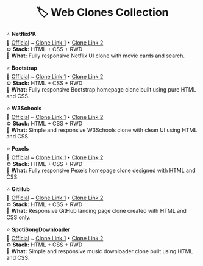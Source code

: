 **<h1 align="center">🏷️ Web Clones Collection</h1>**

⭐ **NetflixPK**<br>
🔗 [Official](https://www.netflix.com/pk/) ~
[Clone Link 1](https://n3tflixpk-clone-arwebnox.vercel.app/) • [Clone Link 2](https://n3tflixpk-clone-arwebnox.netlify.app/)<br>
⚙️ **Stack:** HTML + CSS + RWD<br>
📝 **What:** Fully responsive Netflix UI clone with movie cards and search.
<br>

⭐ **Bootstrap**<br>
🔗 [Official](https://getbootstrap.com/) ~
[Clone Link 1](https://bootstrap-clone-arwebnox.vercel.app/) • [Clone Link 2](https://bootstrap-clone-arwebnox.netlify.app/)<br>
⚙️ **Stack:** HTML + CSS + RWD<br>
📝 **What:** Fully responsive Bootstrap homepage clone built using pure HTML and CSS.
<br>

⭐ **W3Schools**<br>
🔗 [Official](https://www.w3schools.com/) ~
[Clone Link 1](https://w3schools-clone-arwebnox.vercel.app/) • [Clone Link 2](https://w3schools-clone-arwebnox.netlify.app/)<br>
⚙️ **Stack:** HTML + CSS + RWD<br>
📝 **What:** Simple and responsive W3Schools clone with clean UI using HTML and CSS.
<br>

⭐ **Pexels**<br>
🔗 [Official](https://www.pexels.com/) ~
[Clone Link 1](https://-clone-arwebnox.vercel.app/) • [Clone Link 2](https://-clone-arwebnox.netlify.app/)<br>
⚙️ **Stack:** HTML + CSS + RWD<br>
📝 **What:** Fully responsive Pexels homepage clone designed with HTML and CSS.
<br>

⭐ **GitHub**<br>
🔗 [Official](https://github.com/) ~
[Clone Link 1](https://github-clone-arwebnox.vercel.app/) • [Clone Link 2](https://github-clone-arwebnox.netlify.app/)<br>
⚙️ **Stack:** HTML + CSS + RWD<br>
📝 **What:** Responsive GitHub landing page clone created with HTML and CSS only.
<br>

⭐ **SpotiSongDownloader**<br>
🔗 [Official](https://spotisongdownloader.to/) ~
[Clone Link 1](https://ssdownloader-clone-arwebnox.vercel.app/) • [Clone Link 2](https://ssdownloader-clone-arwebnox.netlify.app/)<br>
⚙️ **Stack:** HTML + CSS + RWD<br>
📝 **What:** Simple and responsive music downloader clone built using HTML and CSS.
<br>
